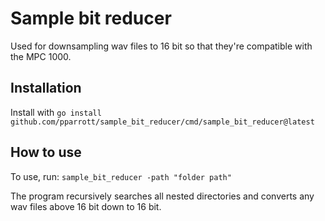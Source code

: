 # Sample bit reducer

Used for downsampling wav files to 16 bit so that they're compatible with the MPC 1000. 

## Installation

Install with `go install github.com/pparrott/sample_bit_reducer/cmd/sample_bit_reducer@latest`

## How to use

To use, run:
`sample_bit_reducer -path "folder path"`

The program recursively searches all nested directories and converts any wav files above 16 bit down to 16 bit. 